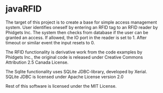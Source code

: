 javaRFID
========
The target of this project is to create a base for simple access management system.
User identifies oneself by entering an RFID tag to an RFID reader by Phidgets Inc.
The system then checks from database if the user can be granted an access. If allowed,
the IO port in the reader is set to 1. After timeout or similar event the input resets to 0.

The RFID functionality is derivative work from the code examples by Phidgets Inc., the original
code is released under Creative Commons Attribution 2.5 Canada License.

The Sqlite functionality uses SQLite JDBC-library, developed by Xerial. SQLite JDBC is
licensed under Apache License version 2.0

Rest of this software is licensed under the MIT License.


